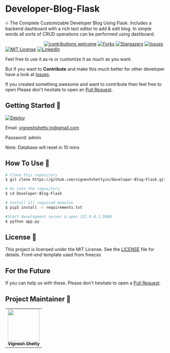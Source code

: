 # Developer-Blog-Flask
🔥 The Complete Customizable Developer Blog Using Flask. Includes a backend dashboard with a rich text editor to add &amp; edit blog. In simple words all sorts of CRUD operations can be performed using dashboard.

&nbsp;&nbsp;&nbsp;&nbsp;&nbsp;&nbsp;&nbsp;&nbsp;&nbsp;&nbsp;&nbsp;&nbsp;&nbsp;&nbsp;&nbsp;&nbsp;&nbsp;&nbsp;&nbsp;&nbsp;&nbsp;&nbsp;&nbsp;&nbsp;&nbsp;&nbsp;&nbsp;&nbsp;&nbsp;&nbsp;
[![contributions welcome](https://img.shields.io/badge/contributions-welcome-brightgreen.svg?style=flat)](https://github.com/vigneshshettyin/Developer-Blog-Flask/issues)
[![Forks](https://img.shields.io/github/forks/vigneshshettyin/Developer-Blog-Flask.svg?logo=github)](https://github.com/vigneshshettyin/Developer-Blog-Flask/network/members)
[![Stargazers](https://img.shields.io/github/stars/vigneshshettyin/Developer-Blog-Flask.svg?logo=github)](https://github.com/vigneshshettyin/Developer-Blog-Flask/stargazers)
[![Issues](https://img.shields.io/github/issues/vigneshshettyin/Developer-Blog-Flask.svg?logo=github)](https://github.com/vigneshshettyin/Developer-Blog-Flask/issues)
[![MIT License](https://img.shields.io/github/license/vigneshshettyin/Developer-Blog-Flask.svg?style=flat-square)](https://github.com/vigneshshettyin/Developer-Blog-Flask/blob/master/LICENSE)
[![LinkedIn](https://img.shields.io/badge/-LinkedIn-black.svg?style=flat-square&logo=linkedin&colorB=555)](https://www.linkedin.com/in/vigneshshettyin/)

Feel free to use it as-is or customize it as much as you want.

But if you want to **Contribute** and make this much better for other developer have a look at [Issues](https://github.com/vigneshshettyin/Developer-Blog-Flask/issues).


If you created something awesome and want to contribute then feel free to open Please don't hesitate to open an [Pull Request](https://github.com/vigneshshettyin/Developer-Blog-Flask/pulls).

## Getting Started 🚀

[![Deploy](https://www.herokucdn.com/deploy/button.svg)](https://vignesh-blog.herokuapp.com/)

Email: vigneshshetty.in@gmail.com

Password: admin

Note: Database will reset in 10 mins

## How To Use 🔧

```bash
# Clone this repository
$ git clone https://github.com/vigneshshettyin/Developer-Blog-Flask.git

# Go into the repository
$ cd Developer-Blog-Flask

# Install all required modules
$ pip3 install -r requirements.txt

#Start development server & open 127.0.0.1:5000
$ python app.py
```

## License 📄

This project is licensed under the MIT License. See the [LICENSE](./LICENSE) file for details. Front-end template used from freecss



## For the Future 
If you can help us with these. Please don't hesitate to open a [Pull Request](https://github.com/vigneshshettyin/Developer-Blog-Flask/pulls).

## Project Maintainer 🚧

<table>
  <tr>
    <td align="center"><a href="http://vigneshshetty.in"><img src="https://avatars3.githubusercontent.com/u/61915786?s=460&u=75ed488de9581ae3cfe3aa6515e404314308dfbe&v=4" width="100px;" alt=""/><br /><sub><b>Vignesh Shetty</b></sub></a></td>
  </tr>
</table>
